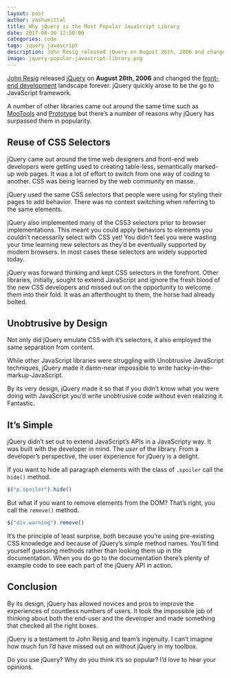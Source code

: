 ```yaml
---
layout: post
author: yashumittal
title: Why jQuery is the Most Popular JavaScript Library
date: 2017-08-30 12:50:00
categories: code
tags: jquery javascript
description: John Resig released jQuery on August 26th, 2006 and changed the front-end development landscape forever.
image: jquery-popular-javascript-library.png
---
```


[John Resig](//ejohn.org/) released [jQuery](//jquery.com/) on **August 26th, 2006** and changed the [front-end development]() landscape forever. jQuery quickly arose to be the go to JavaScript framework.

A number of other libraries came out around the same time such as [MooTools](//mootools.net/) and [Prototype](//prototypejs.org/) but there’s a number of reasons why jQuery has surpassed them in popularity.

## Reuse of CSS Selectors

jQuery came out around the time web designers and front-end web developers were getting used to creating table-less, semantically marked-up web pages. It was a lot of effort to switch from one way of coding to another. CSS was being learned by the web community en masse.

jQuery used the same CSS selectors that people were using for styling their pages to add behavior. There was no context switching when referring to the same elements.

jQuery also implemented many of the CSS3 selectors prior to browser implementations. This meant you could apply behaviors to elements you couldn’t necessarily select with CSS yet! You didn’t feel you were wasting your time learning new selectors as they’d be eventually supported by modern browsers. In most cases these selectors are widely supported today.

jQuery was forward thinking and kept CSS selectors in the forefront. Other libraries, initially, sought to extend JavaScript and ignore the fresh blood of the new CSS developers and missed out on the opportunity to welcome them into their fold. It was an afterthought to them, the horse had already bolted.

## Unobtrusive by Design

Not only did jQuery emulate CSS with it’s selectors, it also employed the same separation from content.

While other JavaScript libraries were struggling with Unobtrusive JavaScript techniques, jQuery made it damn-near impossible to write hacky-in-the-markup-JavaScript.

By its very design, jQuery made it so that if you didn’t know what you were doing with JavaScript you’d write unobtrusive code without even realizing it. Fantastic.

## It’s Simple

jQuery didn’t set out to extend JavaScript’s APIs in a JavaScripty way. It was built with the developer in mind. The *user* of the library. From a developer’s perspective, the user experience for jQuery is a delight.

If you want to hide all paragraph elements with the class of `.spoiler` call the `hide()` method.

```js
$("p.spoiler").hide()
```

But what if you want to remove elements from the DOM? That’s right, you call the `remove()` method.

```js
$("div.warning").remove()
```

It’s the principle of least surprise, both because you’re using pre-existing CSS knowledge and because of jQuery’s simple method names. You’ll find yourself guessing methods rather than looking them up in the documentation. When you do go to the documentation there’s plenty of example code to see each part of the jQuery API in action.

## Conclusion

By its design, jQuery has allowed novices and pros to improve the experiences of countless numbers of users. It took the impossible job of thinking about both the end-user and the developer and made something that checked all the right boxes.

jQuery is a testament to John Resig and team’s ingenuity. I can’t imagine how much fun I’d have missed out on without jQuery in my toolbox.

Do you use jQuery? Why do you think it’s so popular? I’d love to hear your opinions.
